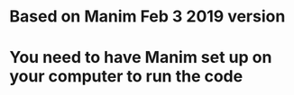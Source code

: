 # Based on Manim Feb 3 2019 version
# You need to have Manim set up on your computer to run the code
